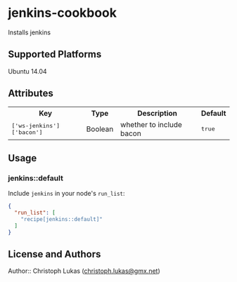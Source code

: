 # jenkins-cookbook

Installs jenkins

## Supported Platforms

Ubuntu 14.04

## Attributes

<table>
  <tr>
    <th>Key</th>
    <th>Type</th>
    <th>Description</th>
    <th>Default</th>
  </tr>
  <tr>
    <td><tt>['ws-jenkins']['bacon']</tt></td>
    <td>Boolean</td>
    <td>whether to include bacon</td>
    <td><tt>true</tt></td>
  </tr>
</table>

## Usage

### jenkins::default

Include `jenkins` in your node's `run_list`:

```json
{
  "run_list": [
    "recipe[jenkins::default]"
  ]
}
```

## License and Authors

Author:: Christoph Lukas (<christoph.lukas@gmx.net>)
